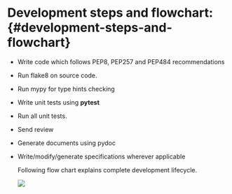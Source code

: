 # **Development steps and flowchart:** {#development-steps-and-flowchart}

*   Write code which follows PEP8, PEP257 and PEP484 recommendations

*   Run flake8 on source code.

*   Run mypy for type hints checking

*   Write unit tests using **pytest**

*   Run all unit tests.

*   Send review

*   Generate documents using pydoc

*   Write/modify/generate specifications wherever applicable

    Following flow chart explains complete development lifecycle.

    ![](media/media/image1.png)